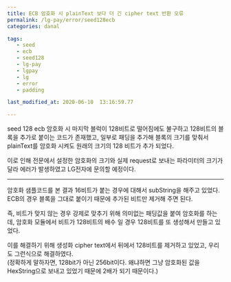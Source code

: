 ```yaml
---
title: ECB 암호화 시 plainText 보다 더 긴 cipher text 반환 오류
permalink: /lg-pay/error/seed128ecb
categories: danal

tags:
   - seed
   - ecb
   - seed128
   - lg-pay
   - lgpay
   - lg
   - error
   - padding

last_modified_at: 2020-06-10  13:16:59.77 

---
```


seed 128 ecb 암호화 시 마지막 블럭이 128비트로 떨어짐에도 불구하고 128비트의 블록을 추가로 붙이는 코드가 존재했고, 일부로 패딩을 추가해 블록의 크기를 맞춰서 plainText를 암호화 시켜도 원래의 크기의 128 비트가 추가 되었다.

이로 인해 전문에서 설정한 암호화의 크기와 실제 request로 보내는 파라미터의 크기가 달라 에러가 발생하였고 LG전자에 문의할 예정이다.

--- 
암호화 샘플코드를 본 결과 16비트가 붙는 경우에 대해서 subString을 해주고 있었다. 
ECB의 경우 블록을 그대로 붙이기 때문에 추가된 비트만 제거해 주면 된다.

즉, 비트가 맞지 않는 경우 강제로 맞추기 위해 의미없는 패딩값을 붙여 암호화를 하는데, 암호화 모듈에서 비트가 128비트의 배수 일 경우 128비트를 또 생성해서 만들고 있었다.  

이를 해결하기 위해 생성화 cipher text에서 뒤에서 128비트를 제거하고 있었고, 우리도 그런식으로 해결하였다.  
(정확하게 말하자면, 128bit가 아닌 256bit이다. 왜냐하면 그냥 암호화된 값을 HexString으로 보내고 있었기 때문에 2배가 되기 때문이다.)
<!--stackedit_data:
eyJoaXN0b3J5IjpbNjk0MTgzNjg4LDcxMDg5MTA3NiwtNTg3OT
c0MTY1XX0=
-->

